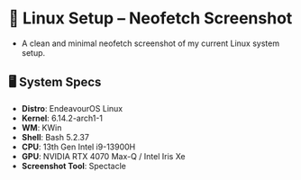 # 🐧 Linux Setup – Neofetch Screenshot

- A clean and minimal neofetch screenshot of my current Linux system setup.

## 🖥️ System Specs

- **Distro**: EndeavourOS Linux
- **Kernel**: 6.14.2-arch1-1
- **WM**: KWin
- **Shell**: Bash 5.2.37
- **CPU**: 13th Gen Intel i9-13900H
- **GPU**: NVIDIA RTX 4070 Max-Q / Intel Iris Xe
- **Screenshot Tool**: Spectacle
